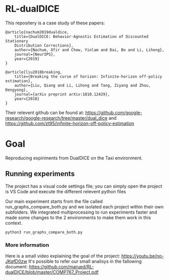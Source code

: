 # RL-dualDICE

This repositery is a case study of these papers:
```
@article{nachum2019dualdice,
    title={DualDICE: Behavior-Agnostic Estimation of Discounted Stationary
    Distribution Corrections},
    author={Nachum, Ofir and Chow, Yinlam and Dai, Bo and Li, Lihong},
    journal={NeurIPS},
    year={2019}
}

@article{liu2018breaking,
    title={Breaking the curse of horizon: Infinite-horizon off-policy estimation},
    author={Liu, Qiang and Li, Lihong and Tang, Ziyang and Zhou, Dengyong},
    journal={arXiv preprint arXiv:1810.12429},
    year={2018}
}
```
Their relevent github can be found at: https://github.com/google-research/google-research/tree/master/dual_dice
and 
https://github.com/zt95/infinite-horizon-off-policy-estimation

# Goal

Reproducing expiriments from DualDICE on the Taxi environment. 

## Running experiments

The project has a visual code settings file; you can simply open the project is VS Code and execute the different relevent python files

Our main experiment starts from the file called run_graphs_compare_both.py and we isolated each project within their own subfolders.
We integrated multiprocessing to run experiments faster and made some changes to the 2 environments to make them work in this context.

```
python3 run_graphs_compare_both.py
```

### More information
Here is a small video explaining the goal of the project: https://youtu.be/no-JKqfD0zw
It's possible to refer our small analisys in the fallowing document: https://github.com/marued/RL-dualDICE/blob/master/COMP767_Project.pdf
